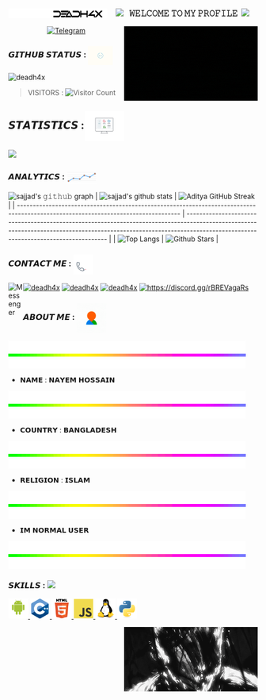 </i></b></h3>
<h3 align="center">
  <img src="https://emoji.discord.st/emojis/768b108d-274f-4f44-a634-8477b16efce7.gif" width="25">
  &nbsp; 𝚆𝙴𝙻𝙲𝙾𝙼𝙴 𝚃𝙾 𝙼𝚈 𝙿𝚁𝙾𝙵𝙸𝙻𝙴&nbsp;
  <img src="https://emoji.discord.st/emojis/768b108d-274f-4f44-a634-8477b16efce7.gif" width="25">
<img align ='left' src='https://github.com/DEADH4X/DEADH4X/blob/main/20220731_105425.png' width = '200px' height="20"></h2>

<p><img align="right" alt="gif" src="https://github.com/DEADH4X/DEADH4X/blob/main/20220728_223728.gif" width="270" height="150" /></p>


<p align="center"><a href="https://t.me/DEADH4X"><img title="Telegram" src="https://img.shields.io/badge/Telegram-%23000000.svg?&style=for-the-badge&logo=telegram&logoColor=61DAFB"></a>


<h3> 𝙂𝙄𝙏𝙃𝙐𝘽 𝙎𝙏𝘼𝙏𝙐𝙎 : <img align ='center' src='https://github.com/DEADH4X/DEADH4X/blob/main/43bf277e2f8620f3ffa874fbaec55a3c.gif' width = '50px'></h2>

<p align="left"> <img src="https://komarev.com/ghpvc/?username=deadh4x&label=Profile%20views&color=0e75b6&style=flat" alt="deadh4x" /> </p>

>VISITORS :
![Visitor Count](https://profile-counter.glitch.me/deadh4x/count.svg)

<h2> 𝙎𝙏𝘼𝙏𝙄𝙎𝙏𝙄𝘾𝙎 :<img align ='center' src='https://github.com/DEADH4X/DEADH4X/blob/main/responsive_stats.gif' width = '80px'></h2>

<a href="https://github.com/DEADH4X"><img width=550 src="https://github-profile-trophy.vercel.app/?username=DEADH4X&theme=dracula&no-frame=true&title=Followers,Stars,Commit,Repository,Issues"/></a>


<h3> 𝘼𝙉𝘼𝙇𝙔𝙏𝙄𝘾𝙎 : <img align ='center' src='https://github.com/DEADH4X/DEADH4X/blob/main/Comp_13.gif' width = '60px'></h2>


 ![sajjad's 𝚐𝚒𝚝𝚑𝚞𝚋 graph](https://activity-graph.herokuapp.com/graph?username=deadh4x&theme=redical&hide_border=true&area=true)
| ![sajjad's github stats](https://github-readme-stats.vercel.app/api?username=deadh4x&show_icons=true&theme=radical)             | ![Aditya GitHub Streak](https://github-readme-streak-stats.herokuapp.com/?user=deadh4x&theme=radical)                                                                                                           |
| --------------------------------------------------------------------------------------------------------------------------------- | ----------------------------------------------------------------------------------------------------------------------------------------------------------------------------------------------------------------- |
| ![Top Langs](https://github-readme-stats.vercel.app/api/top-langs/?username=deadh4x&langs_count=8&theme=radical&layout=compact) | ![Github Stars](https://github-readme-stats.vercel.app/api?username=deadh4x&show_icons=true&locale=en&count_private=true&hide_rank=true&custom_title=My%20GitHub%20Stats&disable_animations=true&theme=radical) |







<h3> 𝘾𝙊𝙉𝙏𝘼𝘾𝙏 𝙈𝙀 : <img align ='center' src='https://github.com/DEADH4X/DEADH4X/blob/main/contact-us1.gif' width = '40px'></h2>


<p align="left">
<a href="https://twitter.com/deadh4x" target="blank"><img align="center" src="https://raw.githubusercontent.com/rahuldkjain/github-profile-readme-generator/master/src/images/icons/Social/twitter.svg" alt="deadh4x" height="30" width="40" /></a>
<a href="https://fb.com/deadh4x" target="blank"><img align="center" src="https://raw.githubusercontent.com/rahuldkjain/github-profile-readme-generator/master/src/images/icons/Social/facebook.svg" alt="deadh4x" height="30" width="40" /></a>
<a href="https://m.me/DEADH4X"><img align="left" title="Messenger" alt="Messenger" width="30px" src="https://i.ibb.co/Cn8FHym/messenger.png" /></a>
<a href="https://instagram.com/deadh4x" target="blank"><img align="center" src="https://raw.githubusercontent.com/rahuldkjain/github-profile-readme-generator/master/src/images/icons/Social/instagram.svg" alt="deadh4x" height="30" width="40" /></a>
<a href="https://discord.gg/https://discord.gg/rBREVagaRs" target="blank"><img align="center" src="https://raw.githubusercontent.com/rahuldkjain/github-profile-readme-generator/master/src/images/icons/Social/discord.svg" alt="https://discord.gg/rBREVagaRs" height="30" width="40" /></a>
</p>

<h3> 𝘼𝘽𝙊𝙐𝙏 𝙈𝙀 : <img align ='center' src='https://github.com/DEADH4X/DEADH4X/blob/main/20220729_215243%20(1).gif' width = '60px'></h2>

<img align="center" alt="line" src="https://raw.githubusercontent.com/DEADH4X/DEADH4X/main/20221006_224841.gif">

- 𝗡𝗔𝗠𝗘 : 𝗡𝗔𝗬𝗘𝗠 𝗛𝗢𝗦𝗦𝗔𝗜𝗡
 
<img align="center" alt="line" src="https://raw.githubusercontent.com/DEADH4X/DEADH4X/main/20221006_224841.gif">
 
- 𝗖𝗢𝗨𝗡𝗧𝗥𝗬 : 𝗕𝗔𝗡𝗚𝗟𝗔𝗗𝗘𝗦𝗛
 
<img align="center" alt="line" src="https://raw.githubusercontent.com/DEADH4X/DEADH4X/main/20221006_224841.gif">
 
- 𝗥𝗘𝗟𝗜𝗚𝗜𝗢𝗡 : 𝗜𝗦𝗟𝗔𝗠
 
<img align="center" alt="line" src="https://raw.githubusercontent.com/DEADH4X/DEADH4X/main/20221006_224841.gif">
 
- 𝗜𝗠 𝗡𝗢𝗥𝗠𝗔𝗟 𝗨𝗦𝗘𝗥 
 
<img align="center" alt="line" src="https://raw.githubusercontent.com/DEADH4X/DEADH4X/main/20221006_224841.gif">
 

<h3> 𝙎𝙆𝙄𝙇𝙇𝙎 : <img src = "https://media2.giphy.com/media/QssGEmpkyEOhBCb7e1/giphy.gif?cid=ecf05e47a0n3gi1bfqntqmob8g9aid1oyj2wr3ds3mg700bl&rid=giphy.gif" width = 32px> </h2>



<p align="left"> <a href="https://developer.android.com" target="_blank" rel="noreferrer"> <img src="https://raw.githubusercontent.com/devicons/devicon/master/icons/android/android-original-wordmark.svg" alt="android" width="40" height="40"/> </a> <a href="https://www.w3schools.com/cpp/" target="_blank" rel="noreferrer"> <img src="https://raw.githubusercontent.com/devicons/devicon/master/icons/cplusplus/cplusplus-original.svg" alt="cplusplus" width="40" height="40"/> </a> <a href="https://www.w3.org/html/" target="_blank" rel="noreferrer"> <img src="https://raw.githubusercontent.com/devicons/devicon/master/icons/html5/html5-original-wordmark.svg" alt="html5" width="40" height="40"/> </a> <a href="https://developer.mozilla.org/en-US/docs/Web/JavaScript" target="_blank" rel="noreferrer"> <img src="https://raw.githubusercontent.com/devicons/devicon/master/icons/javascript/javascript-original.svg" alt="javascript" width="40" height="40"/> </a> <a href="https://www.linux.org/" target="_blank" rel="noreferrer"> <img src="https://raw.githubusercontent.com/devicons/devicon/master/icons/linux/linux-original.svg" alt="linux" width="40" height="40"/> </a> <a href="https://www.python.org" target="_blank" rel="noreferrer"> <img src="https://raw.githubusercontent.com/devicons/devicon/master/icons/python/python-original.svg" alt="python" width="40" height="40"/> </a> </p>


<p><img align="right" alt="gif" src="https://github.com/DEADH4X/DEADH4X/blob/main/d2e58b5a43b7f21bb9f06167e3980224.gif" width="270" height="130" /></p>
